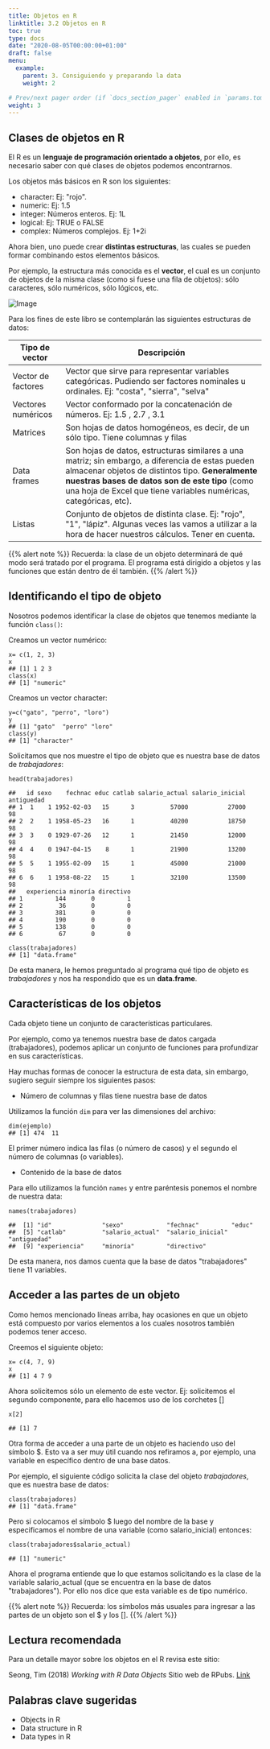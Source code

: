 ```yaml
---
title: Objetos en R
linktitle: 3.2 Objetos en R
toc: true
type: docs
date: "2020-08-05T00:00:00+01:00"
draft: false
menu:
  example:
    parent: 3. Consiguiendo y preparando la data
    weight: 2

# Prev/next pager order (if `docs_section_pager` enabled in `params.toml`)
weight: 3
---
```


## Clases de objetos en R

El R es un **lenguaje de programación orientado a objetos**, por ello, es necesario saber con qué clases de objetos podemos encontrarnos. 

Los objetos más básicos en R son los siguientes:

- character: Ej: "rojo".
- numeric: Ej: 1.5
- integer: Números enteros. Ej: 1L
- logical: Ej: TRUE o FALSE
- complex: Números complejos. Ej: 1+2i 

Ahora bien, uno puede crear **distintas estructuras**, las cuales se pueden formar combinando estos elementos básicos. 

Por ejemplo, la estructura más conocida es el **vector**, el cual es un conjunto de objetos de la misma clase (como si fuese una fila de objetos): sólo caracteres, sólo numéricos, sólo lógicos, etc.  

![Image](/cursos/3-2-1.jpg)

Para los fines de este libro se contemplarán las siguientes estructuras de datos:

| Tipo de vector | Descripción |
| ------------- | ------------- |
| Vector de factores  | Vector que sirve para representar variables categóricas. Pudiendo ser factores nominales u ordinales. Ej: "costa", "sierra", "selva"  |
| Vectores numéricos | Vector conformado por la concatenación de números. Ej: 1.5 , 2.7 , 3.1 |
| Matrices  | Son hojas de datos homogéneos, es decir, de un sólo tipo. Tiene columnas y filas |
| Data frames  | Son hojas de datos, estructuras similares a una matriz; sin embargo, a diferencia de estas pueden almacenar objetos de distintos tipo. **Generalmente nuestras bases de datos son de este tipo** (como una hoja de Excel que tiene variables numéricas, categóricas, etc).  |
| Listas | Conjunto de objetos de distinta clase. Ej: "rojo", "1", "lápiz". Algunas veces las vamos a utilizar a la hora de hacer nuestros cálculos. Tener en cuenta.  |

{{% alert note %}}
Recuerda: la clase de un objeto determinará de qué modo será tratado por el programa. El programa está dirigido a objetos y las funciones que están dentro de él también. 
{{% /alert %}}

## Identificando el tipo de objeto

Nosotros podemos identificar la clase de objetos que tenemos mediante la función `class()`:

Creamos un vector numérico:

    x= c(1, 2, 3)
    x
    ## [1] 1 2 3
    class(x)
    ## [1] "numeric"

Creamos un vector character:

    y=c("gato", "perro", "loro")
    y
    ## [1] "gato"  "perro" "loro"
    class(y)
    ## [1] "character"

Solicitamos que nos muestre el tipo de objeto que es nuestra base de datos de *trabajadores*:

    head(trabajadores)

    ##   id sexo    fechnac educ catlab salario_actual salario_inicial antiguedad
    ## 1  1    1 1952-02-03   15      3          57000           27000         98
    ## 2  2    1 1958-05-23   16      1          40200           18750         98
    ## 3  3    0 1929-07-26   12      1          21450           12000         98
    ## 4  4    0 1947-04-15    8      1          21900           13200         98
    ## 5  5    1 1955-02-09   15      1          45000           21000         98
    ## 6  6    1 1958-08-22   15      1          32100           13500         98
    ##   experiencia minoría directivo
    ## 1         144       0         1
    ## 2          36       0         0
    ## 3         381       0         0
    ## 4         190       0         0
    ## 5         138       0         0
    ## 6          67       0         0

    class(trabajadores)
    ## [1] "data.frame"

De esta manera, le hemos preguntado al programa qué tipo de objeto es *trabajadores* y nos ha respondido que es un **data.frame**.

## Características de los objetos

Cada objeto tiene un conjunto de características particulares. 

Por ejemplo, como ya tenemos nuestra base de datos cargada (trabajadores), podemos aplicar un conjunto de funciones para profundizar en sus características. 

Hay muchas formas de conocer la estructura de esta data, sin embargo, sugiero seguir siempre los siguientes pasos:

- Número de columnas y filas tiene nuestra base de datos

Utilizamos la función `dim` para ver las dimensiones del archivo:

    dim(ejemplo)
    ## [1] 474  11

El primer número indica las filas (o número de casos) y el segundo el número de columnas (o variables).

- Contenido de la base de datos

Para ello utilizamos la función `names` y entre paréntesis ponemos el nombre de nuestra data:

    names(trabajadores)

    ##  [1] "id"              "sexo"            "fechnac"         "educ"           
    ##  [5] "catlab"          "salario_actual"  "salario_inicial" "antiguedad"     
    ##  [9] "experiencia"     "minoría"         "directivo"

De esta manera, nos damos cuenta que la base de datos "trabajadores" tiene 11 variables.

## Acceder a las partes de un objeto

Como hemos mencionado líneas arriba, hay ocasiones en que un objeto está compuesto por varios elementos a los cuales nosotros también podemos tener acceso. 

Creemos el siguiente objeto:

    x= c(4, 7, 9)
    x
    ## [1] 4 7 9

Ahora solicitemos sólo un elemento de este vector. Ej: solicitemos el segundo componente, para ello hacemos uso de los corchetes []

    x[2]

    ## [1] 7

Otra forma de acceder a una parte de un objeto es haciendo uso del símbolo $. Esto va a ser muy útil cuando nos refiramos a, por ejemplo, una variable en específico dentro de una base datos. 

Por ejemplo, el siguiente código solicita la clase del objeto *trabajadores*, que es nuestra base de datos:

    class(trabajadores)
    ## [1] "data.frame"

Pero si colocamos el símbolo $ luego del nombre de la base y especificamos el nombre de una variable (como salario_inicial) entonces: 

    class(trabajadores$salario_actual)

    ## [1] "numeric"

Ahora el programa entiende que lo que estamos solicitando es la clase de la variable salario_actual (que se encuentra en la base de datos "trabajadores"). Por ello nos dice que esta variable es de tipo numérico. 

{{% alert note %}}
Recuerda: los símbolos más usuales para ingresar a las partes de un objeto son el $ y los []. 
{{% /alert %}}

## Lectura recomendada

Para un detalle mayor sobre los objetos en el R revisa este sitio:

Seong, Tim (2018) *Working with R Data Objects* Sitio web de RPubs. [Link](https://rpubs.com/tskam/R4DSA-Hands-on_Ex01)

## Palabras clave sugeridas

- Objects in R
- Data structure in R
- Data types in R